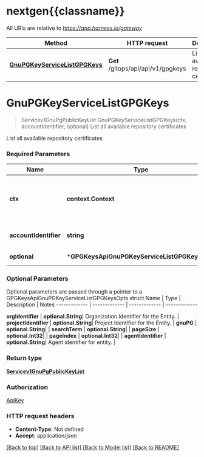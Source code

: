 # nextgen{{classname}}

All URIs are relative to *https://app.harness.io/gateway*

Method | HTTP request | Description
------------- | ------------- | -------------
[**GnuPGKeyServiceListGPGKeys**](GPGKeysApi.md#GnuPGKeyServiceListGPGKeys) | **Get** /gitops/api/api/v1/gpgkeys | List all available repository certificates

# **GnuPGKeyServiceListGPGKeys**
> Servicev1GnuPgPublicKeyList GnuPGKeyServiceListGPGKeys(ctx, accountIdentifier, optional)
List all available repository certificates

List all available repository certificates

### Required Parameters

Name | Type | Description  | Notes
------------- | ------------- | ------------- | -------------
 **ctx** | **context.Context** | context for authentication, logging, cancellation, deadlines, tracing, etc.
  **accountIdentifier** | **string**| Account Identifier for the Entity. | 
 **optional** | ***GPGKeysApiGnuPGKeyServiceListGPGKeysOpts** | optional parameters | nil if no parameters

### Optional Parameters
Optional parameters are passed through a pointer to a GPGKeysApiGnuPGKeyServiceListGPGKeysOpts struct
Name | Type | Description  | Notes
------------- | ------------- | ------------- | -------------

 **orgIdentifier** | **optional.String**| Organization Identifier for the Entity. | 
 **projectIdentifier** | **optional.String**| Project Identifier for the Entity. | 
 **gnuPG** | **optional.String**|  | 
 **searchTerm** | **optional.String**|  | 
 **pageSize** | **optional.Int32**|  | 
 **pageIndex** | **optional.Int32**|  | 
 **agentIdentifier** | **optional.String**| Agent identifier for entity. | 

### Return type

[**Servicev1GnuPgPublicKeyList**](servicev1GnuPGPublicKeyList.md)

### Authorization

[ApiKey](../README.md#ApiKey)

### HTTP request headers

 - **Content-Type**: Not defined
 - **Accept**: application/json

[[Back to top]](#) [[Back to API list]](../README.md#documentation-for-api-endpoints) [[Back to Model list]](../README.md#documentation-for-models) [[Back to README]](../README.md)

